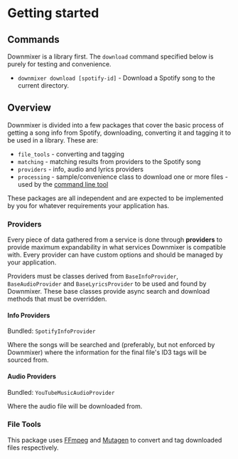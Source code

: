# Getting started

## Commands

Downmixer is a library first. The `download` command specified below is purely for testing and convenience.

* `downmixer download [spotify-id]` - Download a Spotify song to the current directory.

## Overview

Downmixer is divided into a few packages that cover the basic process of getting a song info from Spotify, downloading,
converting it and tagging it to be used in a library. These are:

- `file_tools` - converting and tagging
- `matching` - matching results from providers to the Spotify song
- `providers` - info, audio and lyrics providers
- `processing` - sample/convenience class to download one or more files - used by the [command line tool](cli.md)

These packages are all independent and are expected to be implemented by you for whatever requirements your application
has.

### Providers

Every piece of data gathered from a service is done through **providers** to provide maximum expandability in what
services Downmixer is compatible with. Every provider can have custom options and should be managed by your application.

Providers must be classes derived from `BaseInfoProvider`, `BaseAudioProvider` and `BaseLyricsProvider` to be used and
found by Downmixer. These base classes provide async search and download methods that must be overridden.

#### Info Providers

Bundled: `SpotifyInfoProvider`

Where the songs will be searched and (preferably, but not enforced by Downmixer) where the information for the final
file's ID3 tags will be sourced from.

#### Audio Providers

Bundled: `YouTubeMusicAudioProvider`

Where the audio file will be downloaded from.

### File Tools

This package uses [FFmpeg](https://ffmpeg.org/) and [Mutagen](https://github.com/quodlibet/mutagen) to convert and tag
downloaded files respectively.
